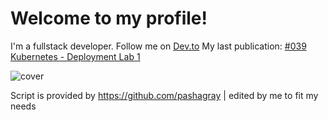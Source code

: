 # Welcome to my profile!
I'm a fullstack developer. Follow me on [Dev.to](https://dev.to/elkhatibomar)
My last publication:
[#039 Kubernetes - Deployment Lab 1](https://dev.to/elkhatibomar/039-kubernetes-deployment-lab-1-1mn4)

![cover](https://res.cloudinary.com/practicaldev/image/fetch/s--Da_T-LSy--/c_imagga_scale,f_auto,fl_progressive,h_420,q_auto,w_1000/https://res.cloudinary.com/practicaldev/image/fetch/s--mHWRiO_k--/c_imagga_scale%2Cf_auto%2Cfl_progressive%2Ch_420%2Cq_auto%2Cw_1000/https://dev-to-uploads.s3.amazonaws.com/i/puysb62115nfzvydyzcw.png)


Script is provided by https://github.com/pashagray | edited by me to fit my needs
